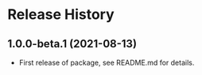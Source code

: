 # Release History

## 1.0.0-beta.1 (2021-08-13)

- First release of package, see README.md for details.
